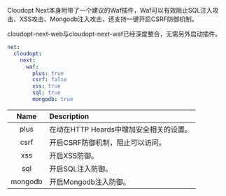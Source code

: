 Cloudopt Next本身附带了一个建议的Waf插件，Waf可以有效阻止SQL注入攻击、XSS攻击、Mongodb注入攻击，还支持一键开启CSRF防御机制。

cloudopt-next-web与cloudopt-next-waf已经深度整合，无需另外启动插件。

````yaml
net:
  cloudopt:
    next:
      waf:
        plus: true
        csrf: false
        xss: true
        sql: true
        mongodb: true
````

| Name     | Description|
|:--------:|:-------|
| plus| 在动在HTTP Heards中增加安全相关的设置。      |
| csrf| 开启CSRF防御机制，阻止可以访问。      |
| xss| 开启XSS防御。      |
| sql| 开启SQL注入防御。      |
| mongodb| 开启Mongodb注入防御。      |